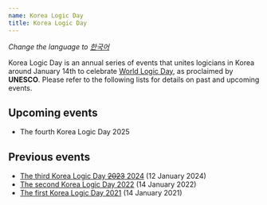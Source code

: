 ```yaml
---
name: Korea Logic Day
title: Korea Logic Day
---
```


_Change the language to [한국어](/kr/)_

Korea Logic Day is an annual series of events that unites logicians in Korea around January 14th to celebrate [World Logic Day](https://en.unesco.org/commemorations/worldlogicday), as proclaimed by **UNESCO**. 
Please refer to the following lists for details on past and upcoming events.

## Upcoming events

- The fourth Korea Logic Day 2025


## Previous events

- [The third Korea Logic Day ~~2023~~ 2024](2024) (12 January 2024)
- [The second Korea Logic Day 2022](2022) (14 January 2022)
- [The first Korea Logic Day 2021](2021) (14 January 2021)



